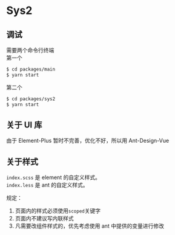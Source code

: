 # Sys2

## 调试

需要两个命令行终端  
第一个

```bash
$ cd packages/main
$ yarn start
```

第二个

```bash
$ cd packages/sys2
$ yarn start
```

## 关于 UI 库

由于 Element-Plus 暂时不完善，优化不好，所以用 Ant-Design-Vue

## 关于样式

`index.scss` 是 element 的自定义样式。  
`index.less` 是 ant 的自定义样式。

规定：

1. 页面内的样式必须使用`scoped`关键字
2. 页面内不建议写内联样式
3. 凡需要改组件样式的，优先考虑使用 ant 中提供的变量进行修改
